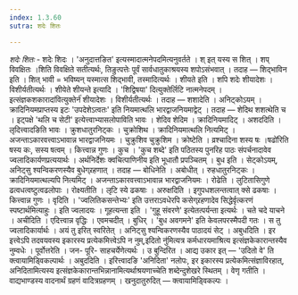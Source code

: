 ```yaml
---
index: 1.3.60
sutra: शदेः शितः

---
```

_शदेः शितः_ - शदेः शिदः । 'अनुदात्तङित' इत्यस्मादात्मनेपदमित्यनुवर्तते । श् इत् यस्य स शित् । शप् विवक्षितः ।शिति विवक्षिते सतीत्यर्थः, तिङुत्पत्तेः पूर्वं सार्वधातुकाश्रयस्य शपोऽसंभवात् । तदाह — शिद्भाविन इति । शित् भावी = भविष्यन् यस्मात्स शिद्भावी, तस्मादित्यर्थः । शीयते इति । शपि शदेः शीयादेशः । विशीर्यतीत्यर्थः । शीयेते शीयन्ते इत्यादि । 'शिद्विषया' दित्युक्तेर्लिटि नात्मनेपदम् ।इत्संज्ञकशकारादा॑वित्युक्तेर्न॑ शीयादेशः । विशीर्यतीत्यर्थः । तदाह — शशादेति । अनिट्कोऽयम् । क्रादिनियमप्राप्तस्य इटः 'उपदेशेऽत्वतः' इति नियमात्थलि भारद्वाजनियमाद्वेट् । तदाह —  शेदिथ शशत्थेति च । इट्पक्षे 'थलि च सेटी' इत्येत्त्वाभ्यासलोपाविति भावः । शेदिव शेदिम । क्रादिनियमादिट् । अशददिति । लृदित्त्वादङिति भावः । क्रुशधातुरनिट्कः । चुक्रोशिथ । क्रादिनियमात्थलि नित्यमिट् । अजन्ताऽकारवत्त्वाऽभावान्न भारद्वाजनियमः । चुक्रुशिव चुक्रुशिम । क्रोष्टेति । व्रश्चादिना शस्य षः ।षढो॑रिति षस्य कः, सस्य षत्वम् । कित्त्वान्न गुणः । कुच । 'कुच शब्दे' इति पठितस्य पुनरिह पाठः संपर्चनादावेव ज्वलादिकार्यणप्रत्ययार्थः । अर्थनिर्देशः क्वचित्पाणिनीय इति भूधातौ प्रपञ्चितम् । बुध इति । सेट्कोऽयम्, अनिट्सु श्यन्विकरणस्यैव बुधेग्र्रहणात् । तदाह —  बोधिनेति । अबोधीत् । रुहधातुरनिट्कः । क्रादिनियमात्थल्यपि नित्यमिट् । अजन्ताऽकारवत्त्वाऽभावान्न भारद्वाजनियमः । रोढेति । लुटितासिगुणे ढत्वधत्वष्टुत्वढलोपाः । रोक्ष्यतीति । लृटि स्ये ढकषाः । अरुक्षदिति । इगुपधशलन्तत्वात् क्से ढकषाः । कित्त्वान्न गुणः । वृदिति । 'ज्वलितिकसन्तेभ्यः' इति उत्तराऽवधेरपि कसेग्र्रहणादेव सिद्धेर्वृत्करणं स्पष्टार्थमित्याहुः । इति ज्वलादयः । गूहत्यन्ता इति । 'गुहू संवरणे' इत्येतत्पर्यन्ता इत्यर्थः । चते चदे याचने । अचीदिति । एदित्त्वान्न वृद्धिः । एवमचदीत् । बुधिर् । 'बुध अवगमने' इति केवलपरस्मैपदी गतः । स तु ज्वलादिकार्यार्थः । अयं तु इरित् स्वरितेत् । अनिट्सु श्यन्विकरणस्यैव पाठादयं सेट् । अबुधदिति । इर इत्त्वेऽपि तदवयवस्य इकारस्य प्रत्येकमित्त्वेऽपि न नुम्,इदितो नु॑मित्यत्र कर्मधारयमाश्रित्य इत्संज्ञकेकारान्तस्यैव नुम्वधेः । पूर्वोत्तरेति । जन- पूरि- साहचर्येणेत्यर्थः । उ बुन्दिरित । आद्य उकार इत् —  'उदितो वे' ति क्त्वायामिड्विकल्पार्थः । अबुददिति । इरित्त्वादङि 'अनिदिता' नलोपः, इर इकारस्य प्रत्येकमित्संज्ञाविरहात्, अनिदितामित्यस्य इत्संज्ञकेकारान्तभिन्नानामित्यर्थाश्रयणाच्चेति शब्देन्दुशेखरे स्थितम् । वेणृ गतीति । वाद्यभाण्डस्य वादनार्थं ग्रहणं वादित्रग्रहणम् । खनुदातुरुदित् — क्त्वायामिड्विकल्पः ।